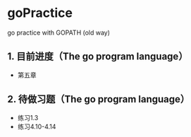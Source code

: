 # goPractice
go practice with GOPATH (old way)

## 1. 目前进度（The go program language）

- 第五章

## 2. 待做习题（The go program language）

- 练习1.3
- 练习4.10-4.14
